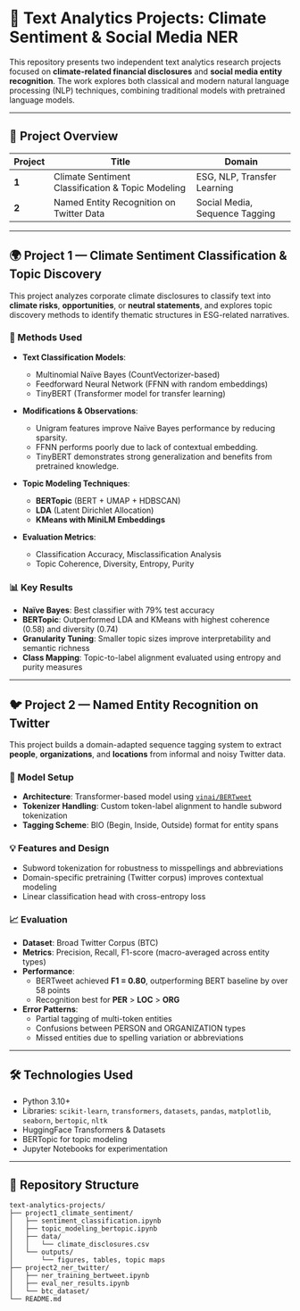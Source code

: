# 📝 Text Analytics Projects: Climate Sentiment & Social Media NER

This repository presents two independent text analytics research projects focused on **climate-related financial disclosures** and **social media entity recognition**. The work explores both classical and modern natural language processing (NLP) techniques, combining traditional models with pretrained language models.

---

## 📁 Project Overview

| Project | Title | Domain |
|--------|-------|--------|
| **1** | Climate Sentiment Classification & Topic Modeling | ESG, NLP, Transfer Learning |
| **2** | Named Entity Recognition on Twitter Data | Social Media, Sequence Tagging |

---

## 🌍 Project 1 — Climate Sentiment Classification & Topic Discovery

This project analyzes corporate climate disclosures to classify text into **climate risks**, **opportunities**, or **neutral statements**, and explores topic discovery methods to identify thematic structures in ESG-related narratives.

### 🔧 Methods Used

- **Text Classification Models**:
  - Multinomial Naïve Bayes (CountVectorizer-based)
  - Feedforward Neural Network (FFNN with random embeddings)
  - TinyBERT (Transformer model for transfer learning)

- **Modifications & Observations**:
  - Unigram features improve Naïve Bayes performance by reducing sparsity.
  - FFNN performs poorly due to lack of contextual embedding.
  - TinyBERT demonstrates strong generalization and benefits from pretrained knowledge.

- **Topic Modeling Techniques**:
  - **BERTopic** (BERT + UMAP + HDBSCAN)
  - **LDA** (Latent Dirichlet Allocation)
  - **KMeans with MiniLM Embeddings**

- **Evaluation Metrics**:
  - Classification Accuracy, Misclassification Analysis
  - Topic Coherence, Diversity, Entropy, Purity

### 📊 Key Results

- **Naïve Bayes**: Best classifier with 79% test accuracy  
- **BERTopic**: Outperformed LDA and KMeans with highest coherence (0.58) and diversity (0.74)  
- **Granularity Tuning**: Smaller topic sizes improve interpretability and semantic richness  
- **Class Mapping**: Topic-to-label alignment evaluated using entropy and purity measures

---

## 🐦 Project 2 — Named Entity Recognition on Twitter

This project builds a domain-adapted sequence tagging system to extract **people**, **organizations**, and **locations** from informal and noisy Twitter data.

### 🔧 Model Setup

- **Architecture**: Transformer-based model using [`vinai/BERTweet`](https://huggingface.co/vinai/bertweet-base)
- **Tokenizer Handling**: Custom token-label alignment to handle subword tokenization
- **Tagging Scheme**: BIO (Begin, Inside, Outside) format for entity spans

### 💡 Features and Design

- Subword tokenization for robustness to misspellings and abbreviations
- Domain-specific pretraining (Twitter corpus) improves contextual modeling
- Linear classification head with cross-entropy loss

### 📈 Evaluation

- **Dataset**: Broad Twitter Corpus (BTC)
- **Metrics**: Precision, Recall, F1-score (macro-averaged across entity types)
- **Performance**:
  - BERTweet achieved **F1 = 0.80**, outperforming BERT baseline by over 58 points
  - Recognition best for **PER** > **LOC** > **ORG**
- **Error Patterns**:
  - Partial tagging of multi-token entities
  - Confusions between PERSON and ORGANIZATION types
  - Missed entities due to spelling variation or abbreviations

---

## 🛠️ Technologies Used

- Python 3.10+
- Libraries: `scikit-learn`, `transformers`, `datasets`, `pandas`, `matplotlib`, `seaborn`, `bertopic`, `nltk`
- HuggingFace Transformers & Datasets
- BERTopic for topic modeling
- Jupyter Notebooks for experimentation

---

## 📂 Repository Structure

```plaintext
text-analytics-projects/
├── project1_climate_sentiment/
│   ├── sentiment_classification.ipynb
│   ├── topic_modeling_bertopic.ipynb
│   ├── data/
│   │   └── climate_disclosures.csv
│   └── outputs/
│       └── figures, tables, topic maps
├── project2_ner_twitter/
│   ├── ner_training_bertweet.ipynb
│   ├── eval_ner_results.ipynb
│   └── btc_dataset/
└── README.md
